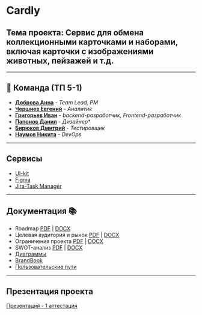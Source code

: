# Cardly

## Тема проекта: Сервис для обмена коллекционными карточками и наборами, включая карточки с изображениями животных, пейзажей и т.д.

---

## 👥 Команда (ТП 5-1)


- **[Доброва Анна](https://github.com/dobrayAnika)** - *Team Lead, PM*
- **[Чершнев Евгений](https://github.com/floyzzzy)** - *Аналитик* 
- **[Григорьев Иван](https://github.com/ChipoDev)** - *backend-разработчик, Frontend-разработчик*
- **[Папонов Данил](https://github.com/danil13231212341)** - *Дизайнер** 
- **[Бирюков Дмитрий](https://github.com/birbik)** - *Тестировщик*
- **[Наумов Никита](https://github.com/capti)** - *DevOps*

---

## Сервисы

- [UI-kit](https://www.figma.com/design/JEGceh2Gm2ZW494FGIaT0A/Cardly-Brandbook?node-id=44-59&p=f&t=d6eTvzQ74P8yNRGe-0)
- [Figma](https://www.figma.com/design/ljUhVgNlQLElUQvEOcWSBz/Makets?node-id=0-1&t=3v5P2D8Ki25GG22M-1)
- [Jira-Task Manager](https://progecttp.atlassian.net/jira/software/projects/FCCX/boards/3)

---

## Документация 📚

- Roadmap [PDF](https://github.com/capti/Cardly/blob/main/Documentation/roadmap.pdf) | [DOCX](https://github.com/capti/Cardly/blob/main/Documentation/roadmap.docx)
- Целевая аудитория и рынок [PDF](https://github.com/capti/Cardly/blob/main/Documentation/%D0%A6%D0%B5%D0%BB%D0%B5%D0%B2%D0%B0%D1%8F%20%D0%B0%D1%83%D0%B4%D0%B8%D1%82%D0%BE%D1%80%D0%B8%D1%8F%20%D0%B8%20%D1%80%D1%8B%D0%BD%D0%BE%D0%BA.pdf) | [DOCX](https://github.com/capti/Cardly/blob/main/Documentation/%D0%A6%D0%B5%D0%BB%D0%B5%D0%B2%D0%B0%D1%8F%20%D0%B0%D1%83%D0%B4%D0%B8%D1%82%D0%BE%D1%80%D0%B8%D1%8F%20%D0%B8%20%D1%80%D1%8B%D0%BD%D0%BE%D0%BA.docx)
- Ограничения проекта [PDF](https://github.com/capti/Cardly/blob/main/Documentation/%D0%9E%D0%B3%D1%80%D0%B0%D0%BD%D0%B8%D1%87%D0%B5%D0%BD%D0%B8%D1%8F%20%D0%BF%D1%80%D0%BE%D0%B5%D0%BA%D1%82%D0%B0.pdf) | [DOCX](https://github.com/capti/Cardly/blob/main/Documentation/%D0%9E%D0%B3%D1%80%D0%B0%D0%BD%D0%B8%D1%87%D0%B5%D0%BD%D0%B8%D1%8F%20%D0%BF%D1%80%D0%BE%D0%B5%D0%BA%D1%82%D0%B0.docx)
- SWOT-анализ [PDF](https://github.com/capti/Cardly/blob/main/Documentation/SWOT-%D0%B0%D0%BD%D0%B0%D0%BB%D0%B8%D0%B7.pdf) | [DOCX](https://github.com/capti/Cardly/blob/main/Documentation/SWOT-%D0%B0%D0%BD%D0%B0%D0%BB%D0%B8%D0%B7.docx)
- [Диаграммы](https://github.com/capti/Cardly/tree/main/Documentation/Diagrams)
- [BrandBook](https://www.figma.com/design/JEGceh2Gm2ZW494FGIaT0A/Cardly-Brandbook?node-id=0-1&t=OAp4Ihb40HiQLx4m-1)
- [Пользовательские пути](https://www.figma.com/board/s0O3zvAPgI4DXJF2BDwrAS/user-scenario?node-id=0-1&t=WPJXqXWfhTH9b5QX-1)


---

## Презентация проекта

[Презентация - 1 аттестация](https://github.com/capti/Cardly/blob/main/Documentation/%D0%9F%D1%80%D0%B5%D0%B7%D0%B5%D0%BD%D1%82%D0%B0%D1%86%D0%B8%D1%8F.pdf)
